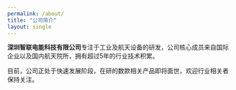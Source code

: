 ```yaml
---
permalink: /about/
title: "公司简介"
layout: single
---
```


**深圳智联电能科技有限公司**专注于工业及航天设备的研发，公司核心成员来自国际企业以及国内航天院所，拥有超过5年的行业技术积累。


目前，公司正处于快速发展阶段，在研的数款相关产品即将面世，欢迎行业相关者保持关注。